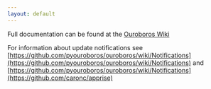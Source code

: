 ```yaml
---
layout: default
---
```


Full documentation can be found at the [Ouroboros Wiki](https://github.com/pyouroboros/ouroboros/wiki)

For information about update notifications see [https://github.com/pyouroboros/ouroboros/wiki/Notifications](https://github.com/pyouroboros/ouroboros/wiki/Notifications) and [https://github.com/pyouroboros/ouroboros/wiki/Notifications](https://github.com/caronc/apprise)
